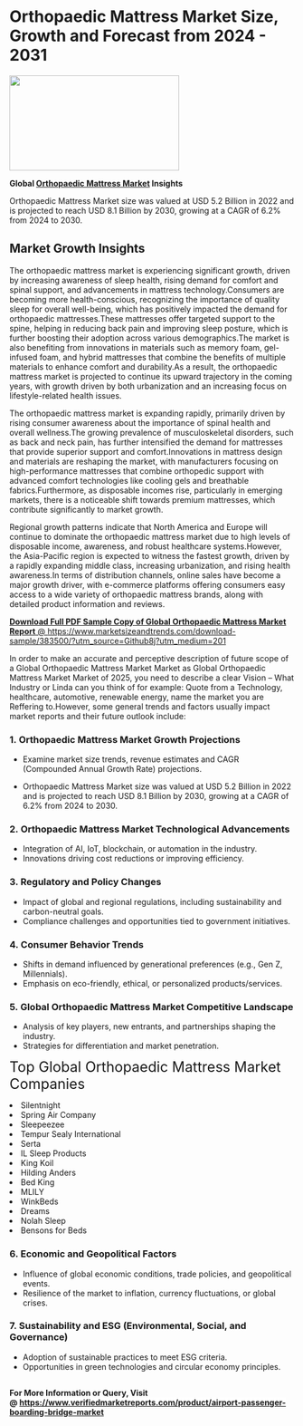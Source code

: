<H1>Orthopaedic Mattress Market Size, Growth and Forecast from 2024 - 2031</H1><img class="aligncenter size-medium wp-image-584254" src="https://thirdeyenews.in/wp-content/uploads/2024/09/Global-Market-Research-300x168.jpeg" alt="" width="300" height="168" /><p><strong>Global&nbsp;<a href="https://www.marketsizeandtrends.com/download-sample/383500/?utm_source=Github8j?utm_medium=201">Orthopaedic Mattress Market</a> Insights</strong></p><p>Orthopaedic Mattress Market size was valued at USD 5.2 Billion in 2022 and is projected to reach USD 8.1 Billion by 2030, growing at a CAGR of 6.2% from 2024 to 2030.</p><p><h2>Market Growth Insights</h2> <p>The orthopaedic mattress market is experiencing significant growth, driven by increasing awareness of sleep health, rising demand for comfort and spinal support, and advancements in mattress technology.Consumers are becoming more health-conscious, recognizing the importance of quality sleep for overall well-being, which has positively impacted the demand for orthopaedic mattresses.These mattresses offer targeted support to the spine, helping in reducing back pain and improving sleep posture, which is further boosting their adoption across various demographics.The market is also benefiting from innovations in materials such as memory foam, gel-infused foam, and hybrid mattresses that combine the benefits of multiple materials to enhance comfort and durability.As a result, the orthopaedic mattress market is projected to continue its upward trajectory in the coming years, with growth driven by both urbanization and an increasing focus on lifestyle-related health issues.</p> <p><a href="#"></a></p> <p>The orthopaedic mattress market is expanding rapidly, primarily driven by rising consumer awareness about the importance of spinal health and overall wellness.The growing prevalence of musculoskeletal disorders, such as back and neck pain, has further intensified the demand for mattresses that provide superior support and comfort.Innovations in mattress design and materials are reshaping the market, with manufacturers focusing on high-performance mattresses that combine orthopedic support with advanced comfort technologies like cooling gels and breathable fabrics.Furthermore, as disposable incomes rise, particularly in emerging markets, there is a noticeable shift towards premium mattresses, which contribute significantly to market growth.</p> <p>Regional growth patterns indicate that North America and Europe will continue to dominate the orthopaedic mattress market due to high levels of disposable income, awareness, and robust healthcare systems.However, the Asia-Pacific region is expected to witness the fastest growth, driven by a rapidly expanding middle class, increasing urbanization, and rising health awareness.In terms of distribution channels, online sales have become a major growth driver, with e-commerce platforms offering consumers easy access to a wide variety of orthopaedic mattress brands, along with detailed product information and reviews.</p> <p><a href="#"></p><p><span class=""><strong>Download Full PDF Sample Copy of Global Orthopaedic Mattress Market Report</strong> @ <a href="https://www.marketsizeandtrends.com/download-sample/383500/?utm_source=Github8j?utm_medium=201" target="_blank">https://www.marketsizeandtrends.com/download-sample/383500/?utm_source=Github8j?utm_medium=201</a></span></p><p>In order to make an accurate and perceptive description of future scope of a Global&nbsp;Orthopaedic Mattress Market Market as Global&nbsp;Orthopaedic Mattress Market Market of 2025, you need to describe a clear Vision &ndash; What Industry or Linda can you think of for example: Quote from a Technology, healthcare, automotive, renewable energy, name the market you are Reffering to.However, some general trends and factors usually impact market reports and their future outlook include:</p><h3>1.&nbsp;<strong>Orthopaedic Mattress Market Growth Projections</strong></h3><ul><li>Examine market size trends, revenue estimates and CAGR (Compounded Annual Growth Rate) projections.</li><li><p>Orthopaedic Mattress Market size was valued at USD 5.2 Billion in 2022 and is projected to reach USD 8.1 Billion by 2030, growing at a CAGR of 6.2% from 2024 to 2030.</p></li></ul><h3>2.&nbsp;<strong>Orthopaedic Mattress Market Technological Advancements</strong></h3><ul><li>Integration of AI, IoT, blockchain, or automation in the industry.</li><li>Innovations driving cost reductions or improving efficiency.</li></ul><h3>3.&nbsp;<strong>Regulatory and Policy Changes</strong></h3><ul><li>Impact of global and regional regulations, including sustainability and carbon-neutral goals.</li><li>Compliance challenges and opportunities tied to government initiatives.</li></ul><h3>4.&nbsp;<strong>Consumer Behavior Trends</strong></h3><ul><li>Shifts in demand influenced by generational preferences (e.g., Gen Z, Millennials).</li><li>Emphasis on eco-friendly, ethical, or personalized products/services.</li></ul><h3>5.&nbsp;<strong>Global Orthopaedic Mattress Market Competitive Landscape</strong></h3><ul><li>Analysis of key players, new entrants, and partnerships shaping the industry.</li><li>Strategies for differentiation and market penetration.</li></ul><p data-pm-slice="1 1 []"><span style="color: inherit; font-family: inherit; font-size: 25px;">Top Global Orthopaedic Mattress Market Companies</span></p><div class="" data-test-id=""><p><li>Silentnight</li><li> Spring Air Company</li><li> Sleepeezee</li><li> Tempur Sealy International</li><li> Serta</li><li> IL Sleep Products</li><li> King Koil</li><li> Hilding Anders</li><li> Bed King</li><li> MLILY</li><li> WinkBeds</li><li> Dreams</li><li> Nolah Sleep</li><li> Bensons for Beds</li></p></div><h3>6.&nbsp;<strong>Economic and Geopolitical Factors</strong></h3><ul><li>Influence of global economic conditions, trade policies, and geopolitical events.</li><li>Resilience of the market to inflation, currency fluctuations, or global crises.</li></ul><h3>7.&nbsp;<strong>Sustainability and ESG (Environmental, Social, and Governance)</strong></h3><ul><li>Adoption of sustainable practices to meet ESG criteria.</li><li>Opportunities in green technologies and circular economy principles.</li></ul><h2><strong style="font-size: 14px;">For More Information or Query, Visit @&nbsp;</strong><a style="background-color: #ffffff; font-size: 14px;" href="https://www.marketsizeandtrends.com/report/orthopaedic-mattress-market/" target="_blank">https://www.verifiedmarketreports.com/product/airport-passenger-boarding-bridge-market</a></h2>
